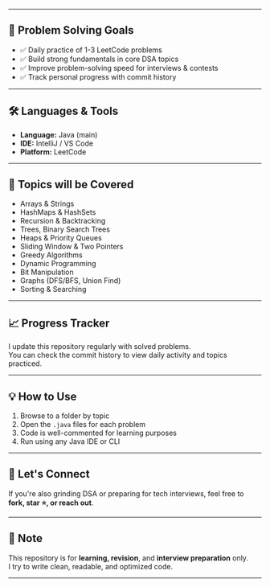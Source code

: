 
---

## 🚀 Problem Solving Goals

- ✅ Daily practice of 1-3 LeetCode problems
- ✅ Build strong fundamentals in core DSA topics
- ✅ Improve problem-solving speed for interviews & contests
- ✅ Track personal progress with commit history

---

## 🛠️ Languages & Tools

- **Language:** Java (main)
- **IDE:** IntelliJ / VS Code
- **Platform:** LeetCode

---

## 🧠 Topics will be Covered

- Arrays & Strings
- HashMaps & HashSets
- Recursion & Backtracking
- Trees, Binary Search Trees
- Heaps & Priority Queues
- Sliding Window & Two Pointers
- Greedy Algorithms
- Dynamic Programming
- Bit Manipulation
- Graphs (DFS/BFS, Union Find)
- Sorting & Searching

---

## 📈 Progress Tracker

I update this repository regularly with solved problems.  
You can check the commit history to view daily activity and topics practiced.

---

## 💡 How to Use

1. Browse to a folder by topic
2. Open the `.java` files for each problem
3. Code is well-commented for learning purposes
4. Run using any Java IDE or CLI

---

## 🤝 Let's Connect

If you're also grinding DSA or preparing for tech interviews, feel free to **fork, star ⭐, or reach out**.

---

## 📌 Note

This repository is for **learning, revision**, and **interview preparation** only.  
I try to write clean, readable, and optimized code.

---

